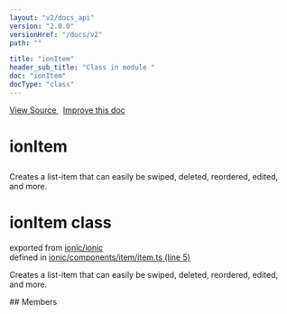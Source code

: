 ```yaml
---
layout: "v2/docs_api"
version: "2.0.0"
versionHref: "/docs/v2"
path: ""

title: "ionItem"
header_sub_title: "Class in module "
doc: "ionItem"
docType: "class"
---
```



<div class="improve-docs">
  <a href='http://github.com/driftyco/ionic2/tree/master/ionic/components/item/item.ts#L4'>
    View Source
  </a>
  &nbsp;
  <a href='http://github.com/driftyco/ionic2/edit/master/ionic/components/item/item.ts#L4'>
    Improve this doc
  </a>
</div>




<h1 class="api-title">

  ionItem



</h1>





Creates a list-item that can easily be swiped,
deleted, reordered, edited, and more.

<h1 class="class export">ionItem <span class="type">class</span></h1>
<p class="module">exported from <a href='undefined'>ionic/ionic</a><br/>
defined in <a href="https://github.com/driftyco/ionic2/tree/master/ionic/components/item/item.ts#L5-L56">ionic/components/item/item.ts (line 5)</a>
</p>
<p><p>Creates a list-item that can easily be swiped,
deleted, reordered, edited, and more.</p>
</p>
## Members


